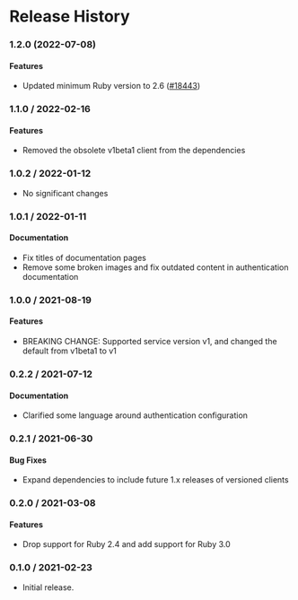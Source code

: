 # Release History

### 1.2.0 (2022-07-08)

#### Features

* Updated minimum Ruby version to 2.6 ([#18443](https://github.com/googleapis/google-cloud-ruby/issues/18443)) 

### 1.1.0 / 2022-02-16

#### Features

* Removed the obsolete v1beta1 client from the dependencies

### 1.0.2 / 2022-01-12

* No significant changes

### 1.0.1 / 2022-01-11

#### Documentation

* Fix titles of documentation pages
* Remove some broken images and fix outdated content in authentication documentation

### 1.0.0 / 2021-08-19

#### Features

* BREAKING CHANGE: Supported service version v1, and changed the default from v1beta1 to v1

### 0.2.2 / 2021-07-12

#### Documentation

* Clarified some language around authentication configuration

### 0.2.1 / 2021-06-30

#### Bug Fixes

* Expand dependencies to include future 1.x releases of versioned clients

### 0.2.0 / 2021-03-08

#### Features

* Drop support for Ruby 2.4 and add support for Ruby 3.0

### 0.1.0 / 2021-02-23

* Initial release.

